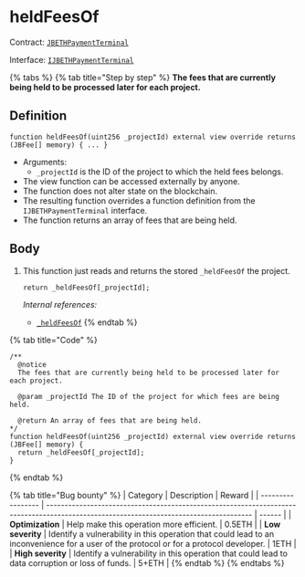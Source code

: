 # heldFeesOf

Contract: [`JBETHPaymentTerminal`](../)​‌

Interface: [`IJBETHPaymentTerminal`](../../../../../../protocol/interfaces/ijbethterminalof.md)

{% tabs %}
{% tab title="Step by step" %}
**The fees that are currently being held to be processed later for each project.**

## Definition

```solidity
function heldFeesOf(uint256 _projectId) external view override returns (JBFee[] memory) { ... }
```

* Arguments:
  * `_projectId` is the ID of the project to which the held fees belongs.
* The view function can be accessed externally by anyone.
* The function does not alter state on the blockchain.
* The resulting function overrides a function definition from the `IJBETHPaymentTerminal` interface.
* The function returns an array of fees that are being held.

## Body

1.  This function just reads and returns the stored `_heldFeesOf` the project.

    ```solidity
    return _heldFeesOf[_projectId];
    ```

    _Internal references:_

    * [`_heldFeesOf`](../properties/\_heldfeesof.md)
{% endtab %}

{% tab title="Code" %}
```solidity
/** 
  @notice 
  The fees that are currently being held to be processed later for each project.

  @param _projectId The ID of the project for which fees are being held.

  @return An array of fees that are being held.
*/
function heldFeesOf(uint256 _projectId) external view override returns (JBFee[] memory) {
  return _heldFeesOf[_projectId];
}
```
{% endtab %}

{% tab title="Bug bounty" %}
| Category          | Description                                                                                                                            | Reward |
| ----------------- | -------------------------------------------------------------------------------------------------------------------------------------- | ------ |
| **Optimization**  | Help make this operation more efficient.                                                                                               | 0.5ETH |
| **Low severity**  | Identify a vulnerability in this operation that could lead to an inconvenience for a user of the protocol or for a protocol developer. | 1ETH   |
| **High severity** | Identify a vulnerability in this operation that could lead to data corruption or loss of funds.                                        | 5+ETH  |
{% endtab %}
{% endtabs %}
